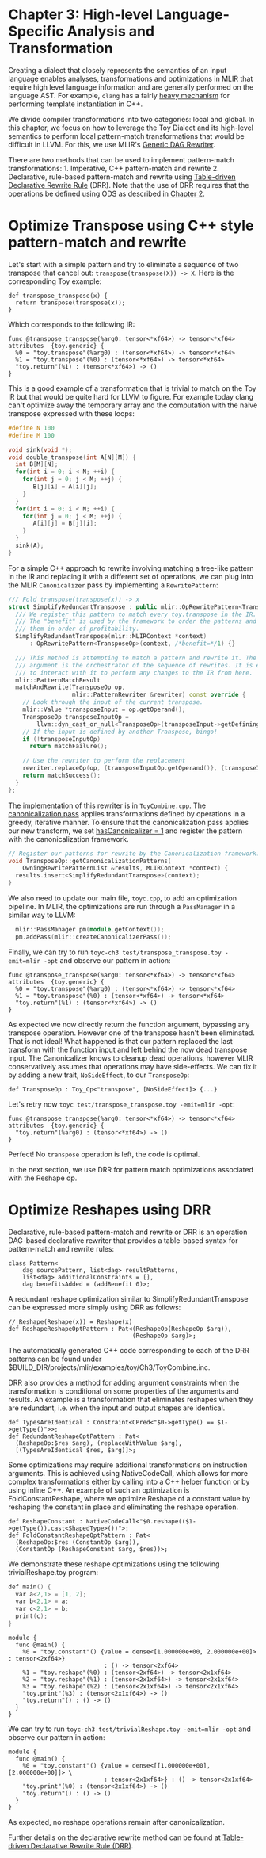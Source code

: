 # Chapter 3: High-level Language-Specific Analysis and Transformation

Creating a dialect that closely represents the semantics of an input language
enables analyses, transformations and optimizations in MLIR that require high
level language information and are generally performed on the language AST. For
example, `clang` has a fairly
[heavy mechanism](https://clang.llvm.org/doxygen/classclang_1_1TreeTransform.html)
for performing template instantiation in C++.

We divide compiler transformations into two categories: local and global. In
this chapter, we focus on how to leverage the Toy Dialect and its high-level
semantics to perform local pattern-match transformations that would be difficult
in LLVM. For this, we use MLIR's
[Generic DAG Rewriter](../../GenericDAGRewriter.md).

There are two methods that can be used to implement pattern-match
transformations: 1. Imperative, C++ pattern-match and rewrite 2. Declarative,
rule-based pattern-match and rewrite using
[Table-driven Declarative Rewrite Rule](../../DeclarativeRewrites.md) (DRR).
Note that the use of DRR requires that the operations be defined using ODS as
described in [Chapter 2](../Ch-2.md).

# Optimize Transpose using C++ style pattern-match and rewrite

Let's start with a simple pattern and try to eliminate a sequence of two
transpose that cancel out: `transpose(transpose(X)) -> X`. Here is the
corresponding Toy example:

```Toy(.toy)
def transpose_transpose(x) {
  return transpose(transpose(x));
}
```

Which corresponds to the following IR:

```MLIR(.mlir)
func @transpose_transpose(%arg0: tensor<*xf64>) -> tensor<*xf64>
attributes  {toy.generic} {
  %0 = "toy.transpose"(%arg0) : (tensor<*xf64>) -> tensor<*xf64>
  %1 = "toy.transpose"(%0) : (tensor<*xf64>) -> tensor<*xf64>
  "toy.return"(%1) : (tensor<*xf64>) -> ()
}
```

This is a good example of a transformation that is trivial to match on the Toy
IR but that would be quite hard for LLVM to figure. For example today clang
can't optimize away the temporary array and the computation with the naive
transpose expressed with these loops:

```c++
#define N 100
#define M 100

void sink(void *);
void double_transpose(int A[N][M]) {
  int B[M][N];
  for(int i = 0; i < N; ++i) {
    for(int j = 0; j < M; ++j) {
       B[j][i] = A[i][j];
    }
  }
  for(int i = 0; i < N; ++i) {
    for(int j = 0; j < M; ++j) {
       A[i][j] = B[j][i];
    }
  }
  sink(A);
}
```

For a simple C++ approach to rewrite involving matching a tree-like pattern in
the IR and replacing it with a different set of operations, we can plug into the
MLIR `Canonicalizer` pass by implementing a `RewritePattern`:

```c++
/// Fold transpose(transpose(x)) -> x
struct SimplifyRedundantTranspose : public mlir::OpRewritePattern<TransposeOp> {
  /// We register this pattern to match every toy.transpose in the IR.
  /// The "benefit" is used by the framework to order the patterns and process
  /// them in order of profitability.
  SimplifyRedundantTranspose(mlir::MLIRContext *context)
      : OpRewritePattern<TransposeOp>(context, /*benefit=*/1) {}

  /// This method is attempting to match a pattern and rewrite it. The rewriter
  /// argument is the orchestrator of the sequence of rewrites. It is expected
  /// to interact with it to perform any changes to the IR from here.
  mlir::PatternMatchResult
  matchAndRewrite(TransposeOp op,
                  mlir::PatternRewriter &rewriter) const override {
    // Look through the input of the current transpose.
    mlir::Value *transposeInput = op.getOperand();
    TransposeOp transposeInputOp =
        llvm::dyn_cast_or_null<TransposeOp>(transposeInput->getDefiningOp());
    // If the input is defined by another Transpose, bingo!
    if (!transposeInputOp)
      return matchFailure();

    // Use the rewriter to perform the replacement
    rewriter.replaceOp(op, {transposeInputOp.getOperand()}, {transposeInputOp});
    return matchSuccess();
  }
};
```

The implementation of this rewriter is in `ToyCombine.cpp`. The
[canonicalization pass](../../Canonicalization.md) applies transformations
defined by operations in a greedy, iterative manner. To ensure that the
canonicalization pass applies our new transform, we set
[hasCanonicalizer = 1](../../OpDefinitions.md#hascanonicalizer) and register the
pattern with the canonicalization framework.

```c++
// Register our patterns for rewrite by the Canonicalization framework.
void TransposeOp::getCanonicalizationPatterns(
    OwningRewritePatternList &results, MLIRContext *context) {
  results.insert<SimplifyRedundantTranspose>(context);
}
```

We also need to update our main file, `toyc.cpp`, to add an optimization
pipeline. In MLIR, the optimizations are run through a `PassManager` in a
similar way to LLVM:

```c++
  mlir::PassManager pm(module.getContext());
  pm.addPass(mlir::createCanonicalizerPass());
```

Finally, we can try to run `toyc-ch3 test/transpose_transpose.toy -emit=mlir -opt`
and observe our pattern in action:

```MLIR(.mlir)
func @transpose_transpose(%arg0: tensor<*xf64>) -> tensor<*xf64>
attributes  {toy.generic} {
  %0 = "toy.transpose"(%arg0) : (tensor<*xf64>) -> tensor<*xf64>
  %1 = "toy.transpose"(%0) : (tensor<*xf64>) -> tensor<*xf64>
  "toy.return"(%1) : (tensor<*xf64>) -> ()
}
```

As expected we now directly return the function argument, bypassing any
transpose operation. However one of the transpose hasn't been eliminated. That
is not ideal! What happened is that our pattern replaced the last transform with
the function input and left behind the now dead transpose input. The
Canonicalizer knows to cleanup dead operations, however MLIR conservatively
assumes that operations may have side-effects. We can fix it by adding a new
trait, `NoSideEffect`, to our `TransposeOp`:

```TableGen(.td):
def TransposeOp : Toy_Op<"transpose", [NoSideEffect]> {...}
```

Let's retry now `toyc test/transpose_transpose.toy -emit=mlir -opt`:

```MLIR(.mlir)
func @transpose_transpose(%arg0: tensor<*xf64>) -> tensor<*xf64>
attributes  {toy.generic} {
  "toy.return"(%arg0) : (tensor<*xf64>) -> ()
}
```

Perfect! No `transpose` operation is left, the code is optimal.

In the next section, we use DRR for pattern match optimizations associated with
the Reshape op.

# Optimize Reshapes using DRR

Declarative, rule-based pattern-match and rewrite or DRR is an operation
DAG-based declarative rewriter that provides a table-based syntax for
pattern-match and rewrite rules:

```TableGen(.td):
class Pattern<
    dag sourcePattern, list<dag> resultPatterns,
    list<dag> additionalConstraints = [],
    dag benefitsAdded = (addBenefit 0)>;
```

A redundant reshape optimization similar to SimplifyRedundantTranspose can be
expressed more simply using DRR as follows:

```TableGen(.td):
// Reshape(Reshape(x)) = Reshape(x)
def ReshapeReshapeOptPattern : Pat<(ReshapeOp(ReshapeOp $arg)),
                                   (ReshapeOp $arg)>;
```

The automatically generated C++ code corresponding to each of the DRR patterns
can be found under $BUILD_DIR/projects/mlir/examples/toy/Ch3/ToyCombine.inc.

DRR also provides a method for adding argument constraints when the
transformation is conditional on some properties of the arguments and results.
An example is a transformation that eliminates reshapes when they are redundant,
i.e. when the input and output shapes are identical.

```TableGen(.td):
def TypesAreIdentical : Constraint<CPred<"$0->getType() == $1->getType()">>;
def RedundantReshapeOptPattern : Pat<
  (ReshapeOp:$res $arg), (replaceWithValue $arg),
  [(TypesAreIdentical $res, $arg)]>;
```

Some optimizations may require additional transformations on instruction
arguments. This is achieved using NativeCodeCall, which allows for more complex
transformations either by calling into a C++ helper function or by using inline
C++. An example of such an optimization is FoldConstantReshape, where we
optimize Reshape of a constant value by reshaping the constant in place and
eliminating the reshape operation.

```TableGen(.td):
def ReshapeConstant : NativeCodeCall<"$0.reshape(($1->getType()).cast<ShapedType>())">;
def FoldConstantReshapeOptPattern : Pat<
  (ReshapeOp:$res (ConstantOp $arg)),
  (ConstantOp (ReshapeConstant $arg, $res))>;
```

We demonstrate these reshape optimizations using the following
trivialReshape.toy program:

```c++
def main() {
  var a<2,1> = [1, 2];
  var b<2,1> = a;
  var c<2,1> = b;
  print(c);
}
```

```MLIR(.mlir)
module {
  func @main() {
    %0 = "toy.constant"() {value = dense<[1.000000e+00, 2.000000e+00]> : tensor<2xf64>}
                           : () -> tensor<2xf64>
    %1 = "toy.reshape"(%0) : (tensor<2xf64>) -> tensor<2x1xf64>
    %2 = "toy.reshape"(%1) : (tensor<2x1xf64>) -> tensor<2x1xf64>
    %3 = "toy.reshape"(%2) : (tensor<2x1xf64>) -> tensor<2x1xf64>
    "toy.print"(%3) : (tensor<2x1xf64>) -> ()
    "toy.return"() : () -> ()
  }
}
```

We can try to run `toyc-ch3 test/trivialReshape.toy -emit=mlir -opt` and observe our
pattern in action:

```MLIR(.mlir)
module {
  func @main() {
    %0 = "toy.constant"() {value = dense<[[1.000000e+00], [2.000000e+00]]> \
                           : tensor<2x1xf64>} : () -> tensor<2x1xf64>
    "toy.print"(%0) : (tensor<2x1xf64>) -> ()
    "toy.return"() : () -> ()
  }
}
```

As expected, no reshape operations remain after canonicalization.

Further details on the declarative rewrite method can be found at
[Table-driven Declarative Rewrite Rule (DRR)](../../DeclarativeRewrites.md).
